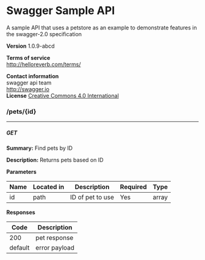 Swagger Sample API
==================
A sample API that uses a petstore as an example to demonstrate features in the swagger-2.0 specification

**Version** 1.0.9-abcd

**Terms of service**  
http://helloreverb.com/terms/

**Contact information**  
swagger api team  
http://swagger.io  
**License** [Creative Commons 4.0 International](http://creativecommons.org/licenses/by/4.0/)
### /pets/{id}
---
##### ***GET***
**Summary:** Find pets by ID

**Description:** Returns pets based on ID

**Parameters**

| Name | Located in | Description | Required | Type |
| ---- | ---------- | ----------- | -------- | ---- |
| id | path | ID of pet to use | Yes | array |

**Responses**

| Code | Description |
| ---- | ----------- |
| 200 | pet response |
| default | error payload |
